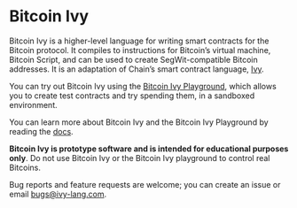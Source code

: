# Bitcoin Ivy

Bitcoin Ivy is a higher-level language for writing smart contracts for the Bitcoin protocol. It compiles to instructions for Bitcoin’s virtual machine, Bitcoin Script, and can be used to create SegWit-compatible Bitcoin addresses. It is an adaptation of Chain’s smart contract language, [Ivy](https://chain.com/ivy).

You can try out Bitcoin Ivy using the [Bitcoin Ivy Playground](https://d2w65k0ltszbq7.cloudfront.net/bitcoin), which allows you to create test contracts and try spending them, in a sandboxed environment.

You can learn more about Bitcoin Ivy and the Bitcoin Ivy Playground by reading the [docs](https://docs.ivy-lang.com/bitcoin).

**Bitcoin Ivy is prototype software and is intended for educational purposes only**. Do not use Bitcoin Ivy or the Bitcoin Ivy playground to control real Bitcoins. 

Bug reports and feature requests are welcome; you can create an issue or email [bugs@ivy-lang.com](mailto:bugs@ivy-lang.com).
